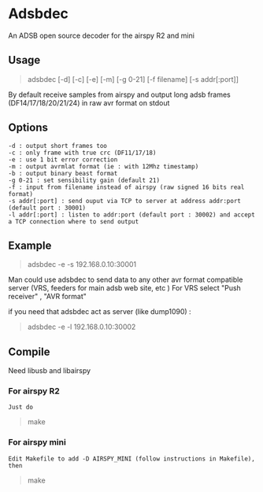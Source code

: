 # Adsbdec
An ADSB open source decoder for the airspy R2 and mini

## Usage 
> adsbdec [-d] [-c] [-e] [-m] [-g 0-21] [-f filename] [-s addr[:port]]

By default receive samples from airspy and output long adsb frames (DF14/17/18/20/21/24) in raw avr format on stdout

## Options
	-d : output short frames too
	-c : only frame with true crc (DF11/17/18)
	-e : use 1 bit error correction
	-m : output avrmlat format (ie : with 12Mhz timestamp)
	-b : output binary beast format
	-g 0-21 : set sensibility gain (default 21)
	-f : input from filename instead of airspy (raw signed 16 bits real format)
	-s addr[:port] : send ouput via TCP to server at address addr:port (default port : 30001)
	-l addr[:port] : listen to addr:port (default port : 30002) and accept a TCP connection where to send output 

## Example

> adsbdec -e -s 192.168.0.10:30001

Man could use adsbdec to send data to any other avr format compatible server (VRS, feeders for main adsb web site, etc )
For VRS select "Push receiver" , "AVR format"

if you need that adsbdec act as server (like dump1090) :

> adsbdec -e -l 192.168.0.10:30002

## Compile

   Need libusb and libairspy

### For airspy R2 

	Just do
> make


### For airspy mini

	Edit Makefile to add -D AIRSPY_MINI (follow instructions in Makefile), then 
> make


